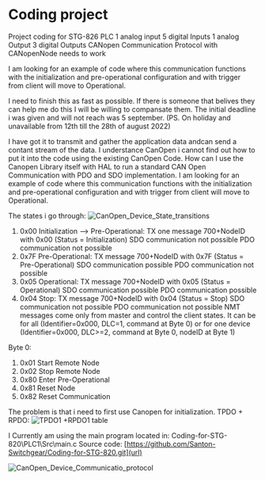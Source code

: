 # Coding project
Project coding for STG-826 PLC
1 analog input
5 digital Inputs
1 analog Output
3 digital Outputs
CANopen Communication Protocol with CANopenNode needs to work



I am looking for an example of code where this communication functions with the initialization and pre-operational configuration and with trigger from client will move to Operational.

I need to finish this as fast as possible. If there is someone that belives they can help me do this I will be willing to compansate them.
The initial deadline i was given and will not reach was 5 september.
(PS. On holiday and unavailable from 12th till the 28th of august 2022)

I have got it to transmit and gather the application data andcan send a contant stream of the data. I understance CanOpen i cannot find out how to put it into the code using the existing CanOpen Code.
How can I use the Canopen Library itself with HAL to run a standard CAN Open Communication with PDO and SDO implementation.
I am looking for an example of code where this communication functions with the initialization and pre-operational configuration and with trigger from client will move to Operational.

The states i go through:
![CanOpen_Device_State_transitions](https://user-images.githubusercontent.com/66464852/183848657-9a4edd96-82f4-4479-b803-5ccd5e11f521.png)
1.	0x00 Initialization --> Pre-Operational: TX one message 700+NodeID   with 0x00 (Status = Initialization)
SDO communication not possible
PDO communication not possible
2.	0x7F Pre-Operational: TX message 700+NodeID   with 0x7F (Status = Pre-Operational)
SDO communication possible
PDO communication not possible
3.	0x05 Operational: TX message 700+NodeID   with 0x05 (Status = Operational)
SDO communication possible
PDO communication possible
4.	0x04 Stop: TX message 700+NodeID   with 0x04 (Status = Stop)
SDO communication not possible
PDO communication not possible
NMT messages come only from master and control the client states. It can be for all (Identifier=0x000, DLC=1, command at Byte 0) or for one device (Identifier=0x000, DLC>=2, command at Byte 0, nodeID at Byte 1)

Byte 0:
1.	0x01 Start Remote Node 
2.	0x02 Stop Remote Node 
3.	0x80 Enter Pre-Operational 
4.	0x81 Reset Node
5.	0x82 Reset Communication


The problem is that i need to first use Canopen for initialization.
 TPDO + RPDO:
![TPDO1 +RPDO1 table](https://user-images.githubusercontent.com/66464852/183849206-52b9fd15-5a8f-4069-b8a9-00663667b6a0.png)

I Currently am using the main program located in:
Coding-for-STG-820\PLC1\Src\main.c
Source code:
[https://github.com/Santon-Switchgear/Coding-for-STG-820.git](url)

![CanOpen_Device_Communicatio_protocol](https://user-images.githubusercontent.com/66464852/183848681-0d6ad55c-8ed6-4990-9346-47f0207dfe04.png)


